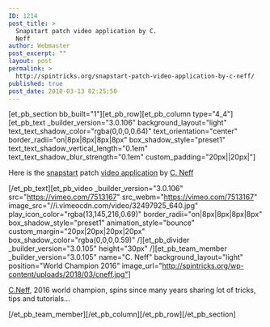 ```yaml
---
ID: 1214
post_title: >
  Snapstart patch video application by C.
  Neff
author: Webmaster
post_excerpt: ""
layout: post
permalink: >
  http://spintricks.org/snapstart-patch-video-application-by-c-neff/
published: true
post_date: 2018-03-13 02:25:50
---
```

[et_pb_section bb_built="1"][et_pb_row][et_pb_column type="4_4"][et_pb_text _builder_version="3.0.106" background_layout="light" text_text_shadow_color="rgba(0,0,0,0.64)" text_orientation="center" border_radii="on|8px|8px|8px|8px" box_shadow_style="preset1" text_text_shadow_vertical_length="0.1em" text_text_shadow_blur_strength="0.1em" custom_padding="20px||20px|"]

Here is the <a href="/category/learning/snapstart">snapstart</a> patch <a href="/project_category/patch-video-applications/">video application</a> by <a href="/category/spinners/c-neff/">C. Neff</a>

[/et_pb_text][et_pb_video _builder_version="3.0.106" src="https://vimeo.com/7513167" src_webm="https://vimeo.com/7513167" image_src="//i.vimeocdn.com/video/32497925_640.jpg" play_icon_color="rgba(13,145,216,0.69)" border_radii="on|8px|8px|8px|8px" box_shadow_style="preset1" animation_style="bounce" custom_margin="20px|20px|20px|20px" box_shadow_color="rgba(0,0,0,0.59)" /][et_pb_divider _builder_version="3.0.105" height="30px" /][et_pb_team_member _builder_version="3.0.105" name="C. Neff" background_layout="light" position="World Champion 2016" image_url="http://spintricks.org/wp-content/uploads/2018/03/cneff.jpg"]

<a href="/tag/C.Neff">C.Neff</a>, 2016 world champion, spins since many years sharing lot of tricks, tips and tutorials...

[/et_pb_team_member][/et_pb_column][/et_pb_row][/et_pb_section]